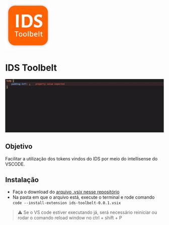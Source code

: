 ![IDS Toolbelt](./static/images/icon.png  "IDS Toolbelt")

# IDS Toolbelt

![Example](static/images/example.gif "Example")

## Objetivo

Facilitar a utilização dos tokens vindos do IDS por meio do intellisense do VSCODE.

## Instalação
  

- Faça o download do [arquivo .vsix nesse repositório](https://github.com/brunoannunciato/ids-toolbelt-vscode-extension/blob/main/dist/ids-toolbelt-0.0.3.vsix)
- Na pasta em que o arquivo está, execute o terminal e rode comando `code --install-extension ids-toolbelt-0.0.1.vsix`


> ⚠️ Se o VS code estiver executando já, será necessário reiniciar ou rodar o comando reload window no ctrl + shift + P

